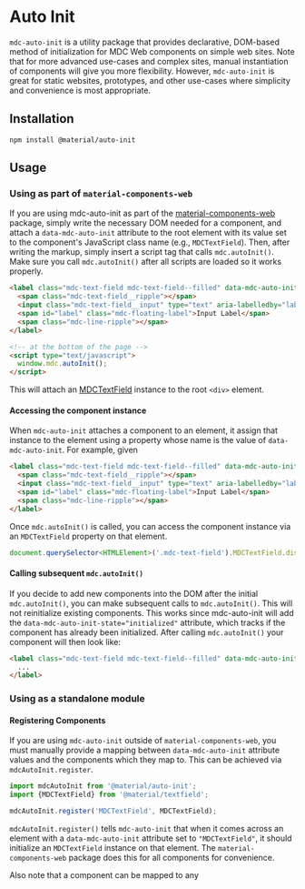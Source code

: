 <!--docs:
title: "Auto Init"
layout: detail
section: components
excerpt: "Utilities for declarative, DOM-based initialization of components on simple web sites."
path: /catalog/auto-init/
-->

# Auto Init

`mdc-auto-init` is a utility package that provides declarative, DOM-based method of initialization
for MDC Web components on simple web sites. Note that for more advanced use-cases and complex sites,
manual instantiation of components will give you more flexibility. However, `mdc-auto-init` is great
for static websites, prototypes, and other use-cases where simplicity and convenience is most
appropriate.

## Installation

```
npm install @material/auto-init
```

## Usage

### Using as part of `material-components-web`

If you are using mdc-auto-init as part of the [material-components-web](../material-components-web)
package, simply write the necessary DOM needed for a component, and attach a `data-mdc-auto-init`
attribute to the root element with its value set to the component's JavaScript class name (e.g.,
`MDCTextField`). Then, after writing the markup, simply insert a script tag that calls
`mdc.autoInit()`. Make sure you call `mdc.autoInit()` after all scripts are loaded so it works
properly.

```html
<label class="mdc-text-field mdc-text-field--filled" data-mdc-auto-init="MDCTextField">
  <span class="mdc-text-field__ripple"></span>
  <input class="mdc-text-field__input" type="text" aria-labelledby="label">
  <span id="label" class="mdc-floating-label">Input Label</span>
  <span class="mdc-line-ripple"></span>
</label>

<!-- at the bottom of the page -->
<script type="text/javascript">
  window.mdc.autoInit();
</script>
```

This will attach an [MDCTextField](../mdc-textfield) instance to the root `<div>` element.

#### Accessing the component instance

When `mdc-auto-init` attaches a component to an element, it assign that instance to the element
using a property whose name is the value of `data-mdc-auto-init`. For example, given

```html
<label class="mdc-text-field mdc-text-field--filled" data-mdc-auto-init="MDCTextField">
  <span class="mdc-text-field__ripple"></span>
  <input class="mdc-text-field__input" type="text" aria-labelledby="label">
  <span id="label" class="mdc-floating-label">Input Label</span>
  <span class="mdc-line-ripple"></span>
</label>
```

Once `mdc.autoInit()` is called, you can access the component instance via an `MDCTextField`
property on that element.

```js
document.querySelector<HTMLElement>('.mdc-text-field').MDCTextField.disabled = true;
```

#### Calling subsequent `mdc.autoInit()`

If you decide to add new components into the DOM after the initial `mdc.autoInit()`, you can make subsequent calls to `mdc.autoInit()`. This will not reinitialize existing components. This works since mdc-auto-init will add the `data-mdc-auto-init-state="initialized"` attribute, which tracks if the component has already been initialized. After calling `mdc.autoInit()` your component will then look like:

```html
<label class="mdc-text-field mdc-text-field--filled" data-mdc-auto-init="MDCTextField" data-mdc-auto-init-state="initialized">
  ...
</label>
```

### Using as a standalone module

#### Registering Components

If you are using `mdc-auto-init` outside of `material-components-web`, you must manually provide a
mapping between `data-mdc-auto-init` attribute values and the components which they map to. This can
be achieved via `mdcAutoInit.register`.

```js
import mdcAutoInit from '@material/auto-init';
import {MDCTextField} from '@material/textfield';

mdcAutoInit.register('MDCTextField', MDCTextField);
```

`mdcAutoInit.register()` tells `mdc-auto-init` that when it comes across an element with a
`data-mdc-auto-init` attribute set to `"MDCTextField"`, it should initialize an `MDCTextField`
instance on that element. The `material-components-web` package does this for all components for
convenience.

Also note that a component can be mapped to any 